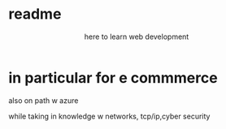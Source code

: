# readme
<header>here to learn web development</header>

<h1>in particular for e commmerce</h1>

<body>also on path w azure</body>
<p>while taking in knowledge w networks, tcp/ip,cyber security 
